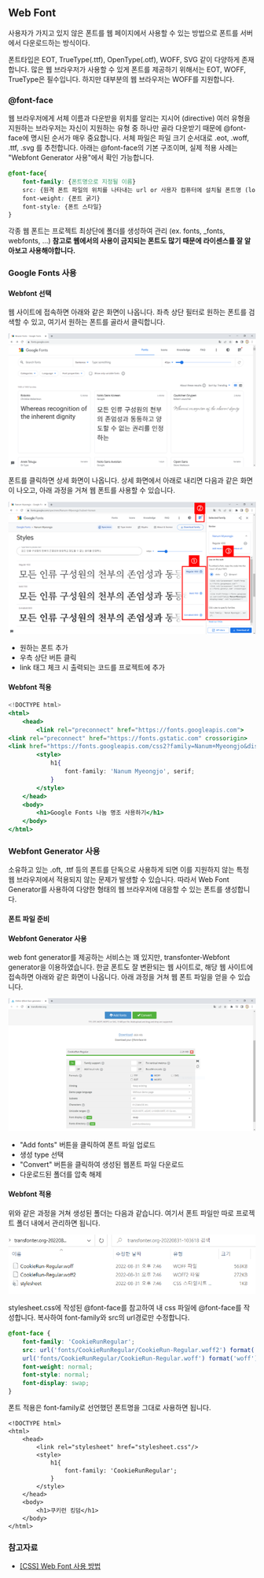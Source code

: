 ## Web Font

사용자가 가지고 있지 않은 폰트를 웹 페이지에서 사용할 수 있는 방법으로 폰트를 서버에서 다운로드하는 방식이다.

폰트타입은 EOT, TrueType(.ttf), OpenType(.otf), WOFF, SVG 같이 다양하게 존재합니다.
많은 웹 브라우저가 사용할 수 있게 폰트를 제공하기 위해서는 EOT, WOFF, TrueType은 필수입니다.
하지만 대부분의 웹 브라우저는 WOFF를 지원합니다.

### @font-face

웹 브라우저에게 서체 이름과 다운받을 위치를 알리는 지시어 (directive)
여러 유형을 지원하는 브라우저는 자신이 지원하는 유형 중 하나만 골라 다운받기 때문에 @font-face에 명시된 순서가 매우 중요합니다.
서체 파일은 파일 크기 순서대로 .eot, .woff, .ttf, .svg 를 추천합니다.
아래는 @font-face의 기본 구조이며, 실제 적용 사례는 "Webfont Generator 사용"에서 확인 가능합니다.

```CSS
@font-face{
    font-family: {폰트명으로 지정될 이름}
    src: {원격 폰트 파일의 위치를 나타내는 url or 사용자 컴퓨터에 설치될 폰트명 (local("Font Name"))}
    font-weight: {폰트 굵기}
    font-style: {폰트 스타일}
}
```

각종 웹 폰트는 프로젝트 최상단에 폴더를 생성하여 관리 (ex. fonts, \_fonts, webfonts, ...)
**참고로 웹에서의 사용이 금지되는 폰트도 많기 때문에 라이센스를 잘 알아보고 사용해야합니다.**

### Google Fonts 사용

#### Webfont 선택

웹 사이트에 접속하면 아래와 같은 화면이 나옵니다.
좌측 상단 필터로 원하는 폰트를 검색할 수 있고, 여기서 원하는 폰트를 골라서 클릭합니다.

![](./img/g1.png)

폰트를 클릭하면 상세 화면이 나옵니다.
상세 화면에서 아래로 내리면 다음과 같은 화면이 나오고, 아래 과정을 거쳐 웹 폰트를 사용할 수 있습니다.

![](./img/g2.png)

- 원하는 폰트 추가
- 우측 상단 버튼 클릭
- link 태그 체크 시 출력되는 코드를 프로젝트에 추가

#### Webfont 적용

```jsx
<!DOCTYPE html>
<html>
    <head>
        <link rel="preconnect" href="https://fonts.googleapis.com">
<link rel="preconnect" href="https://fonts.gstatic.com" crossorigin>
<link href="https://fonts.googleapis.com/css2?family=Nanum+Myeongjo&display=swap" rel="stylesheet">
        <style>
            h1{
                font-family: 'Nanum Myeongjo', serif;
            }
        </style>
    </head>
    <body>
        <h1>Google Fonts 나눔 명조 사용하기</h1>
    </body>
</html>
```

### Webfont Generator 사용

소유하고 있는 .oft, .ttf 등의 폰트를 단독으로 사용하게 되면 이를 지원하지 않는 특정 웹 브라우저에서 적용되지 않는 문제가 발생할 수 있습니다. 따라서 Web Font Generator를 사용하여 다양한 형태의 웹 브라우저에 대응할 수 있는 폰트를 생성합니다.

#### 폰트 파일 준비

#### Webfont Generator 사용

web font generator를 제공하는 서비스는 꽤 있지만, transfonter-Webfont generator을 이용하였습니다.
한글 폰트도 잘 변환되는 웹 사이트로, 해당 웹 사이트에 접속하면 아래와 같은 화면이 나옵니다.
아래 과정을 거쳐 웹 폰트 파일을 얻을 수 있습니다.

![](./img/g3.png)

- "Add fonts" 버튼을 클릭하여 폰트 파일 업로드
- 생성 type 선택
- "Convert" 버튼을 클릭하여 생성된 웹폰트 파일 다운로드
- 다운로드된 폴더를 압축 해제

#### Webfont 적용

위와 같은 과정을 거쳐 생성된 폴더는 다음과 같습니다. 여기서 폰트 파일만 따로 프로젝트 폴더 내에서 관리하면 됩니다.

![](./img/g4.png)

stylesheet.css에 작성된 @font-face를 참고하여 내 css 파일에 @font-face를 작성합니다.
복사하여 font-family와 src의 url경로만 수정합니다.

```CSS
@font-face {
    font-family: 'CookieRunRegular';
    src: url('fonts/CookieRunRegular/CookieRun-Regular.woff2') format('woff2'),
    url('fonts/CookieRunRegular/CookieRun-Regular.woff') format('woff');
    font-weight: normal;
    font-style: normal;
    font-display: swap;
}
```

폰트 적용은 font-family로 선언했던 폰트명을 그대로 사용하면 됩니다.

```JSX
<!DOCTYPE html>
<html>
    <head>
        <link rel="stylesheet" href="stylesheet.css"/>
        <style>
            h1{
                font-family: 'CookieRunRegular';
            }
        </style>
    </head>
    <body>
        <h1>쿠키런 킹덤</h1>
    </body>
</html>
```

### 참고자료

- [[CSS] Web Font 사용 방법](https://velog.io/@eunhye094/Web-Font-%EC%82%AC%EC%9A%A9-%EB%B0%A9%EB%B2%95)
